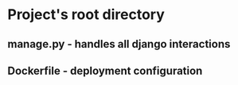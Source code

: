 # Project's root directory

## manage.py - handles all django interactions

## Dockerfile - deployment configuration